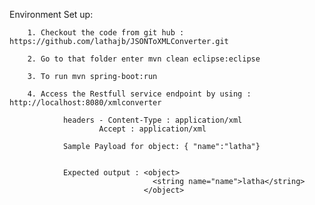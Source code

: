 Environment Set up:

        1. Checkout the code from git hub : https://github.com/lathajb/JSONToXMLConverter.git

        2. Go to that folder enter mvn clean eclipse:eclipse

        3. To run mvn spring-boot:run

        4. Access the Restfull service endpoint by using : http://localhost:8080/xmlconverter

                headers - Content-Type : application/xml
                        Accept : application/xml
          
                Sample Payload for object: { "name":"latha"}
  
  
                Expected output : <object> 
                                    <string name="name">latha</string> 
                                  </object> 
